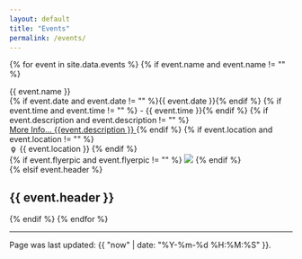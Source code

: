 ```yaml
---
layout: default
title: "Events"
permalink: /events/
---
```


{% for event in site.data.events %}
{% if event.name and event.name != "" %}
<div class="card event-card">
	<div>{{ event.name }}<br>
		<span class="subheading">
			{% if event.date and event.date != "" %}{{ event.date }}{% endif %}
			{% if event.time and event.time != "" %} - {{ event.time }}{% endif %}
			{% if event.description and event.description != "" %}<br>
				<a href="#" onclick="showDesc(this,event);">
					More Info...
					<span class="event-description" style="max-height:0px;">{{event.description }}</span>
				</a>
			{% endif %}
			{% if event.location and event.location != "" %}
				<br><!--srcset="/assets/location.svg"-->
				<img src="/assets/location.png" alt="Location Icon" style="height:1em;vertical-align:middle;"> {{ event.location }}
			{% endif %}
		</span>
	</div>
	{% if event.flyerpic and event.flyerpic != "" %}
		<img src="/assets/events/{{ event.flyerpic }}">
	{% endif %}
</div>
{% elsif event.header %}

## {{ event.header }}

{% endif %}
{% endfor %}


<hr>
Page was last updated: {{ "now" | date: "%Y-%m-%d %H:%M:%S" }}.
